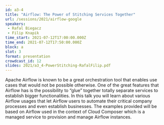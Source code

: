 ```yaml
---
id: a3-4
title: "Airflow: The Power of Stitching Services Together"
url: /sessions/2021/airflow-google
speakers:
 - Rafal Biegacz
 - Filip Knapik
time_start: 2021-07-12T17:00:00.000Z
time_end: 2021-07-12T17:50:00.000Z
block: a
slot: 3
format: presentation
crowdcast_id: 12
slides: 2021/a3_4-PowerStitching-RafalFilip.pdf
---
```

Apache Airflow is known to be a great orchestration tool that enables use cases that would not be possible otherwise. One of the great features that Airflow has is the possibility to “glue” together totally separate services to establish bigger functionalities. In this talk you will learn about various Airflow usages that let Airflow users to automate their critical company processes and even establish businesses. The examples provided will be based on Airflow used in the context of Cloud Composer which is a managed service to provision and manage Airflow instances.
